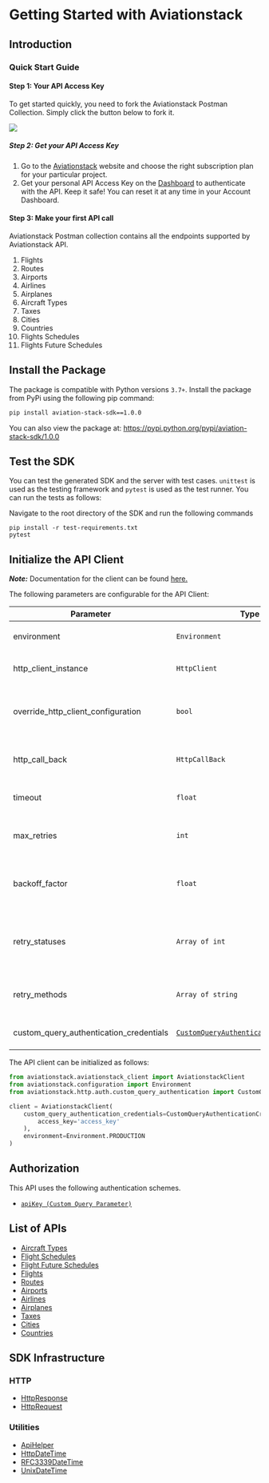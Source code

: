 
# Getting Started with Aviationstack

## Introduction

### Quick Start Guide

#### Step 1: Your API Access Key

To get started quickly, you need to fork the Aviationstack Postman Collection. Simply click the button below to fork it.

[<img src="https://run.pstmn.io/button.svg">](https://god.gw.postman.com/run-collection/10131015-72ee0d35-018e-4370-a2b6-a66d3ebd5b5a?action=collection/fork)

##### Step 2: Get your API Access Key

1. Go to the [Aviationstack](https://aviationstack.com/) website and choose the right subscription plan for your particular project.
2. Get your personal API Access Key on the [Dashboard](https://aviationstack.com/dashboard) to authenticate with the API. Keep it safe! You can reset it at any time in your Account Dashboard.

#### Step 3: Make your first API call

Aviationstack Postman collection contains all the endpoints supported by Aviationstack API.

1. Flights
2. Routes
3. Airports
4. Airlines
5. Airplanes
6. Aircraft Types
7. Taxes
8. Cities
9. Countries
10. Flights Schedules
11. Flights Future Schedules

## Install the Package

The package is compatible with Python versions `3.7+`.
Install the package from PyPi using the following pip command:

```bash
pip install aviation-stack-sdk==1.0.0
```

You can also view the package at:
https://pypi.python.org/pypi/aviation-stack-sdk/1.0.0

## Test the SDK

You can test the generated SDK and the server with test cases. `unittest` is used as the testing framework and `pytest` is used as the test runner. You can run the tests as follows:

Navigate to the root directory of the SDK and run the following commands

```
pip install -r test-requirements.txt
pytest
```

## Initialize the API Client

**_Note:_** Documentation for the client can be found [here.](https://www.github.com/MuHamza30/aviation-stack-python-sdk/tree/1.0.0/doc/client.md)

The following parameters are configurable for the API Client:

| Parameter | Type | Description |
|  --- | --- | --- |
| environment | `Environment` | The API environment. <br> **Default: `Environment.PRODUCTION`** |
| http_client_instance | `HttpClient` | The Http Client passed from the sdk user for making requests |
| override_http_client_configuration | `bool` | The value which determines to override properties of the passed Http Client from the sdk user |
| http_call_back | `HttpCallBack` | The callback value that is invoked before and after an HTTP call is made to an endpoint |
| timeout | `float` | The value to use for connection timeout. <br> **Default: 60** |
| max_retries | `int` | The number of times to retry an endpoint call if it fails. <br> **Default: 0** |
| backoff_factor | `float` | A backoff factor to apply between attempts after the second try. <br> **Default: 2** |
| retry_statuses | `Array of int` | The http statuses on which retry is to be done. <br> **Default: [408, 413, 429, 500, 502, 503, 504, 521, 522, 524]** |
| retry_methods | `Array of string` | The http methods on which retry is to be done. <br> **Default: ['GET', 'PUT']** |
| custom_query_authentication_credentials | [`CustomQueryAuthenticationCredentials`](https://www.github.com/MuHamza30/aviation-stack-python-sdk/tree/1.0.0/doc/auth/custom-query-parameter.md) | The credential object for Custom Query Parameter |

The API client can be initialized as follows:

```python
from aviationstack.aviationstack_client import AviationstackClient
from aviationstack.configuration import Environment
from aviationstack.http.auth.custom_query_authentication import CustomQueryAuthenticationCredentials

client = AviationstackClient(
    custom_query_authentication_credentials=CustomQueryAuthenticationCredentials(
        access_key='access_key'
    ),
    environment=Environment.PRODUCTION
)
```

## Authorization

This API uses the following authentication schemes.

* [`apiKey (Custom Query Parameter)`](https://www.github.com/MuHamza30/aviation-stack-python-sdk/tree/1.0.0/doc/auth/custom-query-parameter.md)

## List of APIs

* [Aircraft Types](https://www.github.com/MuHamza30/aviation-stack-python-sdk/tree/1.0.0/doc/controllers/aircraft-types.md)
* [Flight Schedules](https://www.github.com/MuHamza30/aviation-stack-python-sdk/tree/1.0.0/doc/controllers/flight-schedules.md)
* [Flight Future Schedules](https://www.github.com/MuHamza30/aviation-stack-python-sdk/tree/1.0.0/doc/controllers/flight-future-schedules.md)
* [Flights](https://www.github.com/MuHamza30/aviation-stack-python-sdk/tree/1.0.0/doc/controllers/flights.md)
* [Routes](https://www.github.com/MuHamza30/aviation-stack-python-sdk/tree/1.0.0/doc/controllers/routes.md)
* [Airports](https://www.github.com/MuHamza30/aviation-stack-python-sdk/tree/1.0.0/doc/controllers/airports.md)
* [Airlines](https://www.github.com/MuHamza30/aviation-stack-python-sdk/tree/1.0.0/doc/controllers/airlines.md)
* [Airplanes](https://www.github.com/MuHamza30/aviation-stack-python-sdk/tree/1.0.0/doc/controllers/airplanes.md)
* [Taxes](https://www.github.com/MuHamza30/aviation-stack-python-sdk/tree/1.0.0/doc/controllers/taxes.md)
* [Cities](https://www.github.com/MuHamza30/aviation-stack-python-sdk/tree/1.0.0/doc/controllers/cities.md)
* [Countries](https://www.github.com/MuHamza30/aviation-stack-python-sdk/tree/1.0.0/doc/controllers/countries.md)

## SDK Infrastructure

### HTTP

* [HttpResponse](https://www.github.com/MuHamza30/aviation-stack-python-sdk/tree/1.0.0/doc/http-response.md)
* [HttpRequest](https://www.github.com/MuHamza30/aviation-stack-python-sdk/tree/1.0.0/doc/http-request.md)

### Utilities

* [ApiHelper](https://www.github.com/MuHamza30/aviation-stack-python-sdk/tree/1.0.0/doc/api-helper.md)
* [HttpDateTime](https://www.github.com/MuHamza30/aviation-stack-python-sdk/tree/1.0.0/doc/http-date-time.md)
* [RFC3339DateTime](https://www.github.com/MuHamza30/aviation-stack-python-sdk/tree/1.0.0/doc/rfc3339-date-time.md)
* [UnixDateTime](https://www.github.com/MuHamza30/aviation-stack-python-sdk/tree/1.0.0/doc/unix-date-time.md)

